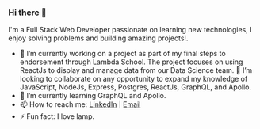 ### Hi there 👋

I'm a Full Stack Web Developer passionate on learning new technologies, I enjoy solving problems and building amazing projects!.

- 🔭 I’m currently working on a project as part of my final steps to endorsement through Lambda School. The project focuses on using ReactJs to display and manage data from our Data Science team.
👯 I’m looking to collaborate on any opportunity to expand my knowledge of JavaScript, NodeJs, Express, Postgres, ReactJs, GraphQL, and Apollo.
- 🌱  I’m currently learning GraphQL and Apollo.
- 📫  How to reach me: [LinkedIn](https://www.linkedin.com/in/alanlee321/) | [Email](alanbenlee@gmail.com)
- ⚡ Fun fact: I love lamp. 
